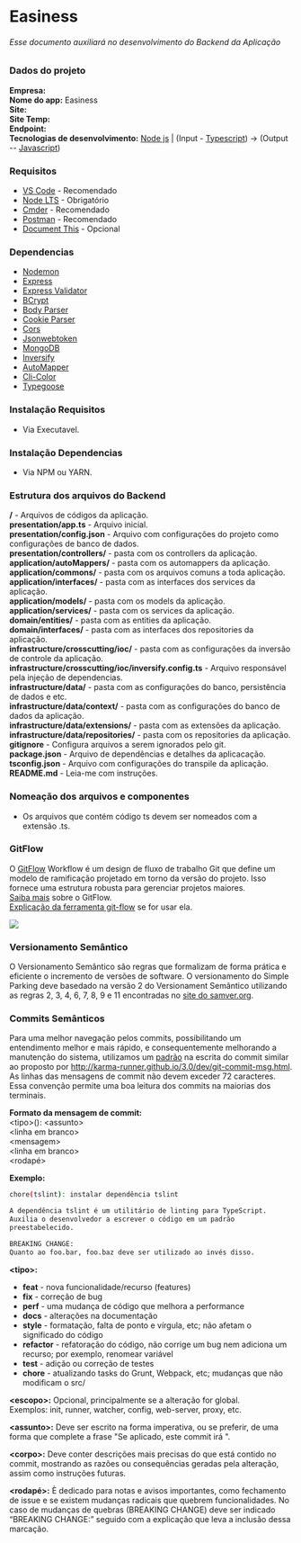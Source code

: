 ﻿# Easiness
###### Esse documento auxiliará no desenvolvimento do Backend da Aplicação

### Dados do projeto
**Empresa:** \
**Nome do app:** Easiness\
**Site:** \
**Site Temp:** \
**Endpoint:** \
**Tecnologias de desenvolvimento:**  [Node js](https://nodejs.org/en/docs/) | (Input - [Typescript](https://www.typescriptlang.org/docs/home.html)) -> (Output -- [Javascript](https://developer.mozilla.org/pt-BR/docs/Aprender/JavaScript))

### Requisitos
- [VS Code](https://code.visualstudio.com/ "Visual Studio Code") - Recomendado
- [Node LTS](https://nodejs.org/en/ "Node Js") - Obrigatório
- [Cmder](https://cmder.net/ "Cmder") - Recomendado
- [Postman](https://www.getpostman.com/downloads/ "Postman") - Recomendado
- [Document This](https://marketplace.visualstudio.com/items?itemName=joelday.docthis " This a Visual Studio Code extension that automatically generates detailed JSDoc comments for both TypeScript and JavaScript files.") - Opcional


### Dependencias
- [Nodemon](https://www.npmjs.com/package/nodemon "Nodemon")
- [Express](https://expressjs.com/ "Express")
- [Express Validator](https://express-validator.github.io/docs/ "Express Validator")
- [BCrypt](https://www.npmjs.com/package/bcrypt/ "BCrypt")
- [Body Parser](https://www.npmjs.com/package/body-parser/ "Body Parser")
- [Cookie Parser](https://www.npmjs.com/package/cookie-parser/ "Cookie Parser")
- [Cors](https://adonisjs.com/docs/4.1/cors/ "Cors")
- [Jsonwebtoken](https://www.npmjs.com/package/jsonwebtoken/ "Jsonwebtoken")
- [MongoDB](https://docs.mongodb.com/realm/get-started/introduction-backend/ "Mongo DB")
- [Inversify](http://inversify.io/ "Inversify")
- [AutoMapper](https://automapper.netlify.app/docs/guides/getting-started/ "@nartc/automapper")
- [Cli-Color](https://github.com/medikoo/cli-color "cli-color")
- [Typegoose](https://typegoose.github.io/typegoose/docs/guides/quick-start-guide/#how-to-start-using-it "Typegoose")

### Instalação Requisitos
- Via Executavel.

### Instalação Dependencias
- Via NPM ou YARN.

### Estrutura dos arquivos do Backend
**/** - Arquivos de códigos da aplicação.\
**presentation/app.ts** - Arquivo inicial.\
**presentation/config.json** - Arquivo com configurações do projeto como configurações de banco de dados.\
**presentation/controllers/** - pasta com os controllers da aplicação.\
**application/autoMappers/** - pasta com os automappers da aplicação.\
**application/commons/** - pasta com os arquivos comuns a toda aplicação.\
**application/interfaces/** - pasta com as interfaces dos services da aplicação.\
**application/models/** - pasta com os models da aplicação.\
**application/services/** - pasta com os services da aplicação.\
**domain/entities/** - pasta com as entities da aplicação.\
**domain/interfaces/** - pasta com as interfaces dos repositories da aplicação.\
**infrastructure/crosscutting/ioc/** - pasta com as configurações da inversão de controle da aplicação.\
**infrastructure/crosscutting/ioc/inversify.config.ts** - Arquivo responsável pela injeção de dependencias.\
**infrastructure/data/** - pasta com as configurações do banco, persistência de dados e etc.\
**infrastructure/data/context/** - pasta com as configurações do banco de dados da aplicação.\
**infrastructure/data/extensions/** - pasta com as extensões da aplicação.\
**infrastructure/data/repositories/** - pasta com os repositories da aplicação.\
**gitignore** - Configura arquivos a serem ignorados pelo git.\
**package.json** - Arquivo de dependências e detalhes da aplicacação.\
**tsconfig.json** - Arquivo com configurações do transpile da aplicação.\
**README.md** - Leia-me com instruções.

### Nomeação dos arquivos e componentes
  - Os arquivos que contém código ts devem ser nomeados com a extensão .ts.

### GitFlow
O [GitFlow](https://medium.com/trainingcenter/utilizando-o-fluxo-git-flow-e63d5e0d5e04) Workflow é um design de fluxo de trabalho Git que define um modelo de ramificação projetado em torno da versão do projeto. Isso fornece uma estrutura robusta para gerenciar projetos maiores.\
[Saiba mais](https://datasift.github.io/gitflow/IntroducingGitFlow.html) sobre o GitFlow.\
[Explicação da ferramenta git-flow](https://fjorgemota.com/git-flow-uma-forma-legal-de-organizar-repositorios-git/) se for usar ela.

![](https://proxy.duckduckgo.com/iu/?u=https%3A%2F%2Fraw.githubusercontent.com%2FVoronenko%2Fgitflow-release%2Fmaster%2Fimages%2Fgit-workflow-release-cycle-4maintenance.png&f=1)

### Versionamento Semântico
O Versionamento Semântico são regras que formalizam de forma prática e eficiente o incremento de versões de software. O versionamento do Simple Parking deve basedado na versão 2 do Versionament Semântico utilizando as regras 2, 3, 4, 6, 7, 8, 9 e 11 encontradas no [site do samver.org](https://semver.org/lang/pt-BR/).

### Commits Semânticos
Para uma melhor navegação pelos commits, possibilitando um entendimento melhor e mais rápido, e consequentemente melhorando a manutenção do sistema, utilizamos um [padrão](https://gist.github.com/eltonea/a717e3c786686b674f4ebe2475ca3313) na escrita do commit similar ao proposto por http://karma-runner.github.io/3.0/dev/git-commit-msg.html.
As linhas das mensagens de commit não devem exceder 72 caracteres. Essa convenção permite uma boa leitura dos commits na maiorias dos terminais.

**Formato da mensagem de commit:**\
\<tipo\>\(<escopo>\): \<assunto\>\
\<linha em branco\>\
\<mensagem\>\
\<linha em branco\>\
\<rodapé\>

**Exemplo:**
```sh
chore(tslint): instalar dependência tslint

A dependência tslint é um utilitário de linting para TypeScript.
Auxilia o desenvolvedor a escrever o código em um padrão
preestabelecido.

BREAKING CHANGE:
Quanto ao foo.bar, foo.baz deve ser utilizado ao invés disso.
```

**\<tipo\>:**
  - **feat** - nova funcionalidade/recurso (features)
  - **fix** - correção de bug
  - **perf** - uma mudança de código que melhora a performance
  - **docs** - alterações na documentação
  - **style** - formatação, falta de ponto e vírgula, etc; não afetam o significado do código
  - **refactor** - refatoração do código, não corrige um bug nem adiciona um recurso; por exemplo, renomear variável
  - **test** - adição ou correção de testes
  - **chore** - atualizando tasks do Grunt, Webpack, etc; mudanças que não modificam o src/

**\<escopo\>:** Opcional, principalmente se a alteração for global.\
Exemplos: init, runner, watcher, config, web-server, proxy, etc.

**\<assunto\>:** Deve ser escrito na forma imperativa, ou se preferir, de uma forma que complete a frase "Se aplicado, este commit irá ".

**\<corpo\>:** Deve conter descrições mais precisas do que está contido no commit, mostrando as razões ou consequências geradas pela alteração, assim como instruções futuras.

**\<rodapé\>:** È dedicado para notas e avisos importantes, como fechamento de issue e se existem mudanças radicais que quebrem funcionalidades. No caso de mudanças de quebras (BREAKING CHANGE) deve ser indicado “BREAKING CHANGE:” seguido com a explicação que leva a inclusão dessa marcação.
